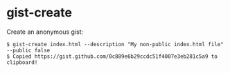 # gist-create

Create an anonymous gist:
```
$ gist-create index.html --description "My non-public index.html file" --public false
$ Copied https://gist.github.com/0c889e6b29ccdc51f4007e3eb281c5a9 to clipboard!

```